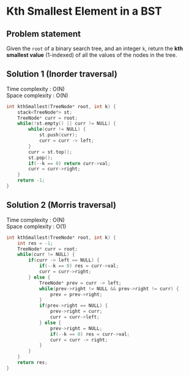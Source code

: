 # Kth Smallest Element in a BST

## Problem statement

Given the `root` of a binary search tree, and an integer `k`, return the **kth smallest value** (1-indexed) of all the values of the nodes in the tree.

## Solution 1 (Inorder traversal)

Time complexity : O(N)  
Space complexity : O(N)

```cpp
int kthSmallest(TreeNode* root, int k) {
    stack<TreeNode*> st;
    TreeNode* curr = root;
    while(!st.empty() || curr != NULL) {
        while(curr != NULL) {
            st.push(curr);
            curr = curr -> left;
        }
        curr = st.top();
        st.pop();
        if(--k == 0) return curr->val;
        curr = curr->right;
    }
    return -1;
}
```

## Solution 2 (Morris traversal)

Time complexity : O(N)  
Space complexity : O(1)

```cpp
int kthSmallest(TreeNode* root, int k) {
    int res = -1;
    TreeNode* curr = root;
    while(curr != NULL) {
        if(curr -> left == NULL) {
            if(--k == 0) res = curr->val;
            curr = curr->right;
        } else {
            TreeNode* prev = curr -> left;
            while(prev->right != NULL && prev->right != curr) {
                prev = prev->right;
            }
            if(prev->right == NULL) {
                prev->right = curr;
                curr = curr->left;
            } else {
                prev->right = NULL;
                if(--k == 0) res = curr->val;
                curr = curr -> right;
            }
        }
    }
    return res;
}
```
